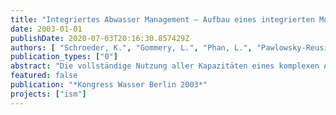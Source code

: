 ```yaml
---
title: "Integriertes Abwasser Management – Aufbau eines integrierten Modells zur Optimierung des Berliner Abwasser Systems"
date: 2003-01-01
publishDate: 2020-07-03T20:16:30.857429Z
authors: [ "Schroeder, K.", "Gommery, L.", "Phan, L.", "Pawlowsky-Reusing, E.", "Jacobi, D." ]
publication_types: ["0"]
abstract: "Die vollständige Nutzung aller Kapazitäten eines komplexen Abwassersystems, bestehend aus Kanalnetzen, Speicher- und Kontrolleinrichtungen, Drucknetzen und Kläranlagen, speziell im Regenwetterfall ist eine zentrale Aufgabe zur Minimierung von Schmutzfrachtentlastungen in die Vorfluter. Mit dem Ziel der Reduzierung der Gewässerbelastung in Berlin wurde 2000 das Projekt „Integrated Sewage Management (Integriertes Abwasser Management)“ gestarted. Die zentrale Idee des Projektes ist der Einsatz integrierter Simulationssoftware zur Untersuchung verschiedenster Management-Szenarien und hierauf die Definition und Anwendung eines integrierten Steuerungskonzeptes für den Betrieb des Abwassersystems. Besondere Aufmerksamkeit ist auf die Mischkanalisation gerichtet, die auf Grund von Entlastungen über Regenüberläufe ein potentielles Risiko der Gewässerbelastung in sich birgt. Zugleich bietet hier der Einsatz von Steuerungseinrichtungen zur Aktivierung von zusätzlichem Kanalstauraum ein beträchtliches Optimierungspotenzial für das System. Der Artikel gibt einen Überblick über das laufende Projekt. Die Voruntersuchung zur Steuerungswürdigkeit des Systems, der Modellaufbau und die Kalibrierung, sowie die Ziele des Projektes werden dargelegt."
featured: false
publication: "*Kongress Wasser Berlin 2003*"
projects: ["ism"]
---
```


